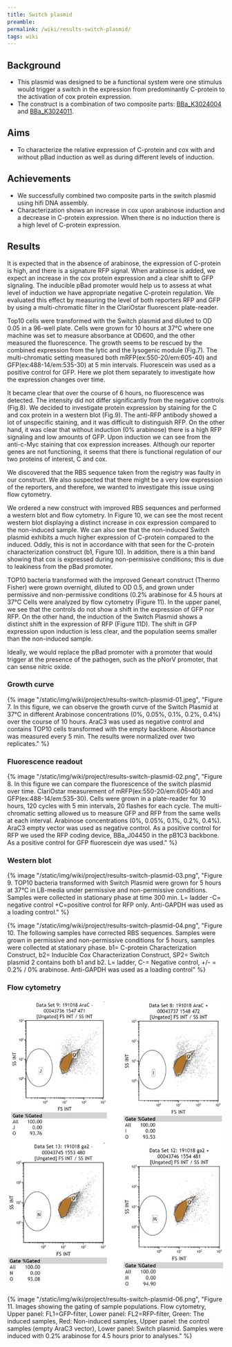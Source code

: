 ```yaml
---
title: Switch plasmid
preamble:
permalink: /wiki/results-switch-plasmid/
tags: wiki
---
```


## Background

-   This plasmid was designed to be a functional system were one stimulus would trigger a switch in the expression from predominantly C-protein to the activation of cox protein expression.
-   The construct is a combination of two composite parts: [BBa_K3024004](http://parts.igem.org/Part:BBa_K3024004) and [BBa_K3024011](http://parts.igem.org/Part:BBa_K3024011).

## Aims

-   To characterize the relative expression of C-protein and cox with and without pBad induction as well as during different levels of induction.

## Achievements

-   We successfully combined two composite parts in the switch plasmid using hifi DNA assembly.
-   Characterization shows an increase in cox upon arabinose induction and a decrease in C-protein expression. When there is no induction there is a high level of C-protein expression.

## Results

It is expected that in the absence of arabinose, the expression of C-protein is high, and there is a signature RFP signal. When arabinose is added, we expect an increase in the cox protein expression and a clear shift to GFP signaling. The inducible pBad promoter would help us to assess at what level of induction we have appropriate negative C-protein regulation. We evaluated this effect by measuring the level of both reporters RFP and GFP by using a multi-chromatic filter in the ClariOstar fluorescent plate-reader.

Top10 cells were transformed with the Switch plasmid and diluted to OD 0.05 in a 96-well plate. Cells were grown for 10 hours at 37℃ where one machine was set to measure absorbance at OD600, and the other measured the fluorescence. The growth seems to be rescued by the combined expression from the lytic and the lysogenic module (Fig.7). The multi-chromatic setting measured both mRFP(ex:550-20/em:605-40) and GFP(ex:488-14/em:535-30) at 5 min intervals. Fluorescein was used as a positive control for GFP. Here we plot them separately to investigate how the expression changes over time.

It became clear that over the course of 6 hours, no fluorescence was detected. The intensity did not differ significantly from the negative controls (Fig.8). We decided to investigate protein expression by staining for the C and cox protein in a western blot (Fig.9). The anti-RFP antibody showed a lot of unspecific staining, and it was difficult to distinguish RFP. On the other hand, it was clear that without induction (0% arabinose) there is a high RFP signaling and low amounts of GFP. Upon induction we can see from the anti-c-Myc staining that cox expression increases. Although our reporter genes are not functioning, it seems that there is functional regulation of our two proteins of interest, C and cox.

We discovered that the RBS sequence taken from the registry was faulty in our construct. We also suspected that there might be a very low expression of the reporters, and therefore, we wanted to investigate this issue using flow cytometry.

We ordered a new construct with improved RBS sequences and performed a western blot and flow cytometry. In Figure 10, we can see the most recent western blot displaying a distinct increase in cox expression compared to the non-induced sample. We can also see that the non-induced Switch plasmid exhibits a much higher expression of C-protein compared to the induced. Oddly, this is not in accordance with that seen for the C-protein characterization construct (b1, Figure 10). In addition, there is a thin band showing that cox is expressed during non-permissive conditions; this is due to leakiness from the pBad promoter.

TOP10 bacteria transformed with the improved Geneart construct (Thermo Fisher) were grown overnight, diluted to OD 0.5, and grown under permissive and non-permissive conditions (0.2% arabinose for 4.5 hours at 37°C Cells were analyzed by flow cytometry (Figure 11). In the upper panel, we see that the controls do not show a shift in the expression of GFP nor RFP. On the other hand, the induction of the Switch Plasmid shows a distinct shift in the expression of RFP (Figure 11D). The shift in GFP expression upon induction is less clear, and the population seems smaller than the non-induced sample.

Ideally, we would replace the pBad promoter with a promoter that would trigger at the presence of the pathogen, such as the pNorV promoter, that can sense nitric oxide.

### Growth curve

{% image "/static/img/wiki/project/results-switch-plasmid-01.jpeg", "Figure 7. In this figure, we can observe the growth curve of the Switch Plasmid at 37°C in different Arabinose concentrations (0%, 0.05%, 0.1%, 0.2%, 0.4%) over the course of 10 hours. AraC3 was used as negative control and contains TOP10 cells transformed with the empty backbone. Absorbance was measured every 5 min. The results were normalized over two replicates." %}

### Fluorescence readout

{% image "/static/img/wiki/project/results-switch-plasmid-02.png", "Figure 8. In this figure we can compare the fluorescence of the switch plasmid over time. ClariOstar measurement of mRFP(ex:550-20/em:605-40) and GFP(ex:488-14/em:535-30). Cells were grown in a plate-reader for 10 hours, 120 cycles with 5 min intervals, 20 flashes for each cycle. The multi-chromatic setting allowed us to measure GFP and RFP from the same wells at each interval. Arabinose concentrations (0%, 0.05%, 0.1%, 0.2%, 0.4%). AraC3 empty vector was used as negative control. As a positive control for RFP we used the RFP coding device, BBa_J04450 in the pB1C3 backbone. As a positive control for GFP fluorescein dye was used." %}

### Western blot

{% image "/static/img/wiki/project/results-switch-plasmid-03.png", "Figure 9. TOP10 bacteria transformed with Switch Plasmid were grown for 5 hours at 37°C in LB-media under permissive and non-permissive conditions. Samples were collected in stationary phase at time 300 min. L= ladder -C= negative control +C=positive control for RFP only. Anti-GAPDH was used as a loading control." %}

{% image "/static/img/wiki/project/results-switch-plasmid-04.png", "Figure 10. The following samples have corrected RBS sequences. Samples were grown in permissive and non-permissive conditions for 5 hours, samples were collected at stationary phase. b1= C-protein Characterization Construct, b2= Inducible Cox Characterization Construct, SP2= Switch plasmid 2 contains both b1 and b2. L= ladder, C-= Negative control, +/- = 0.2% / 0% arabinose. Anti-GAPDH was used as a loading control" %}

### Flow cytometry

![](/static/img/wiki/project/results-switch-plasmid-05.png)

{% image "/static/img/wiki/project/results-switch-plasmid-06.png", "Figure 11. Images showing the gating of sample populations. Flow cytometry, Upper panel: FL1=GFP-filter, Lower panel: FL2=RFP-filter, Green: The induced samples, Red: Non-induced samples, Upper panel: the control samples (empty AraC3 vector), Lower panel: Switch plasmid. Samples were induced with 0.2% arabinose for 4.5 hours prior to analyses." %}
